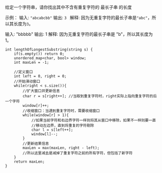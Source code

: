 给定一个字符串，请你找出其中不含有重复字符的 最长子串 的长度

示例：
输入: `"abcabcbb"`
输出: `3 `
解释: 因为无重复字符的最长子串是`"abc"`，所以其长度为`3`。

输入: "bbbbb"
输出: 1
解释: 因为无重复字符的最长子串是 "b"，所以其长度为 1。

	int lengthOfLongestSubstring(string s) {
		if(s.empty()) return 0;
		unordered_map<char, bool> window;
		int maxLen = -1;

		//定义窗口
		int left = 0, right = 0;
		//开始滑动窗口
		while(right < s.size()){
			//扩大窗口并更新信息
			char r = s[right++]; //当取到重复字符时，right实际上指向重复字符的后一个字符
			window[r]++;
			//收缩窗口：当遇到重复字符时，需要收缩窗口
			while(window[r] > 1){
				//如果当前字符和右边界字符一样则将其从窗口中移除，如果不一样则要一直
				//移动左边界，直到将重复的字符剔除
				char l = s[left++];
				window[l]--;
			}
			//更新结果信息
			maxLen = max(maxLen, right - left);
			//所以这里减去是减掉了重复字符之前的所有字符，但包括了新字符
		}
		return maxLen;
	}
